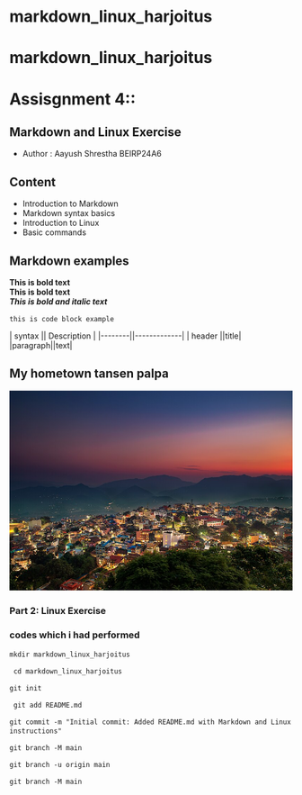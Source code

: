 # markdown_linux_harjoitus
# markdown_linux_harjoitus 

# Assisgnment 4::

## Markdown and Linux Exercise 
* Author : Aayush Shrestha
BEIRP24A6 
## Content 

-  Introduction to Markdown
- Markdown syntax basics 
- Introduction to Linux 
- Basic commands 
 
 
## Markdown examples 

**This is bold text**  
**This is bold text**  
**_This is bold and italic text_** 

```
this is code block example
```
| syntax || Description |
|--------||-------------|
| header ||title|
|paragraph||text|


## My hometown tansen palpa

![alt text](<tanmsen palpa-1.jpg>)

### **Part 2: Linux Exercise**  
 
 ### codes which i had performed

 ```
 mkdir markdown_linux_harjoitus 
 ```

```
 cd markdown_linux_harjoitus
```
```
git init
```
```
 git add README.md
```
```
git commit -m "Initial commit: Added README.md with Markdown and Linux instructions"
```
```
git branch -M main
```
```
git branch -u origin main
```
```
git branch -M main
```